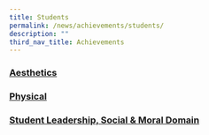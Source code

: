 ```yaml
---
title: Students
permalink: /news/achievements/students/
description: ""
third_nav_title: Achievements
---
```

### [Aesthetics](/news/achievements/students/aesthetics/)
### [Physical](/news/achievements/students/physical/)
### [Student Leadership, Social & Moral Domain](/news/achievements/students/student-leadership/)
